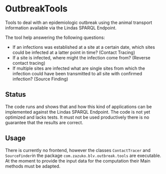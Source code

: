 # OutbreakTools

Tools to deal with an epidemiologic outbreak using the animal transport information
available via the Lindas SPARQL Endpoint.

The tool help answering the following questions:

* If an infections was established at a site at a certain date, which sites could
be infected at a latter point in time? (Contact Tracing)
* If a site is infected, where might the infection come from? (Reverse contact tracing)
* If multiple sites are infected what are single sites from which the infection 
could have been transmitted to all site with confirmed infection? (Source Finding) 

## Status

The code runs and shows that and how this kind of applications can be implemented
against the Lindas SPARQL Endpoint. The code is not yet optimized and lacks tests.
It must not be used productively there is no guarantee that the results are correct.

## Usage

There is currently no frontend, however the classes `ContactTracer` and 
`SourceFinder`in the package `com.zazuko.blv.outbreak.tools` are executable. At 
the moment to provide the input data for the computation their Main methods
must be adapted.